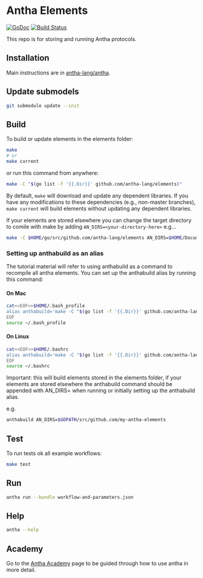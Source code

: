 # Antha Elements

[![GoDoc](http://godoc.org/github.com/antha-lang/elements?status.svg)](http://godoc.org/github.com/antha-lang/elements)
[![Build Status](https://travis-ci.org/antha-lang/elements.svg?branch=master)](https://travis-ci.org/antha-lang/elements)

This repo is for storing and running Antha protocols. 

## Installation
Main instructions are in [antha-lang/antha](https://github.com/antha-lang/antha).

## Update submodels
```sh
git submodule update --init
```

## Build
To build or update elements in the elements folder:
```sh
make
# or
make current
```

or run this command from anywhere:
```sh
make -C "$(go list -f '{{.Dir}}' github.com/antha-lang/elements)"
```

By default, `make` will download and update any dependent libraries. If you
have any modifications to these dependencies (e.g., non-master branches), `make
current` will build elements without updating any dependent libraries.


If your elements are stored elsewhere you can change the target directory to comile with make by adding `AN_DIRS=<your-directory-here>` 
e.g...
```bash
make -C $HOME/go/src/github.com/antha-lang/elements AN_DIRS=$HOME/Documents
```

### Setting up anthabuild as an alias
The tutorial material will refer to using anthabuild as a command to recompile all antha elements.
You can set up the anthabuild alias by running this command:

#### On Mac
```sh
cat<<EOF>>$HOME/.bash_profile
alias anthabuild='make -C "$(go list -f '{{.Dir}}' github.com/antha-lang/elements)"'
EOF
source ~/.bash_profile
```

#### On Linux
```sh
cat<<EOF>>$HOME/.bashrc
alias anthabuild='make -C "$(go list -f '{{.Dir}}' github.com/antha-lang/elements)"'
EOF
source ~/.bashrc
```

Important: this will build elements stored in the elements folder, if your elements are stored elsewhere 
the anthabuild command should be appended with AN_DIRS=<targetdirectory> when running or initially setting up the anthabuild alias.

e.g. 
```sh
anthabuild AN_DIRS=$GOPATH/src/github.com/my-antha-elements
```

## Test
To run tests ok all example workflows:
```sh
make test
```

## Run 
```sh
antha run --bundle workflow-and-parameters.json
```

## Help
```sh
antha --help
```

## Academy
Go to the [Antha Academy](An/AnthaAcademy/Lesson1_Commands/README.md) page to be guided through how to use antha in more detail.
